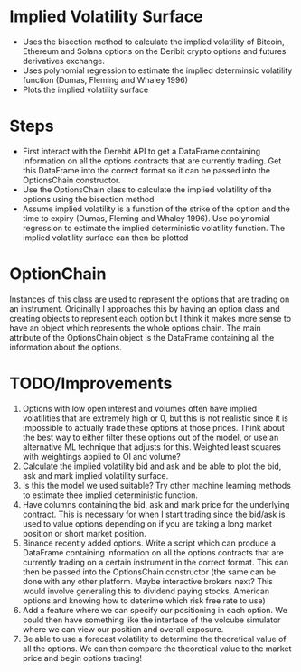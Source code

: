 # Implied Volatility Surface
- Uses the bisection method to calculate the implied volatility of Bitcoin, Ethereum and Solana options on the Deribit crypto options and futures derivatives exchange. 
- Uses polynomial regression to estimate the implied determinsic volatility function (Dumas, Fleming and Whaley 1996)
- Plots the implied volatility surface

# Steps
- First interact with the Derebit API to get a DataFrame containing information on all the options contracts that are currently trading. Get this DataFrame into the correct format so it can be passed into the OptionsChain constructor.
- Use the OptionsChain class to calculate the implied volatility of the options using the bisection method
- Assume implied volatility is a function of the strike of the option and the time to expiry (Dumas, Fleming and Whaley 1996). Use polynomial regression to estimate the implied deterministic volatility function. The implied volatility surface can then be plotted

# OptionChain
Instances of this class are used to represent the options that are trading on an instrument.
Originally I approaches this by having an option class and creating objects to represent each option but I think it makes more sense to have an object which represents the whole options chain. The main attribute of the OptionsChain object is the DataFrame containing all the information about the options.

# TODO/Improvements
1. Options with low open interest and volumes often have implied volatilities that are extremely high or 0, but this is not realistic since it is impossible to actually trade these options at those prices. Think about the best way to either filter these options out of the model, or use an alternative ML technique that adjusts for this. Weighted least squares with weightings applied to OI and volume?
2. Calculate the implied volatility bid and ask and be able to plot the bid, ask and mark implied volatility surface.
3. Is this the model we used suitable? Try other machine learning methods to estimate thee implied deterministic function.
4. Have columns containing the bid, ask and mark price for the underlying contract. This is necessary for when I start trading since the bid/ask is used to value options depending on if you are taking a long market position or short market position.
5. Binance recently added options. Write a script which can produce a DataFrame containing information on all the options contracts that are currently trading on a certain instrument in the correct format. This can then be passed into the OptionsChain
constructor (the same can be done with any other platform. Maybe interactive brokers next? This would involve generaling this to dividend paying stocks, American options and knowing how to deterime which risk free rate to use)
6. Add a feature where we can specify our positioning in each option. We could then have something like the interface of the volcube simulator where we can view our position and overall exposure.
7. Be able to use a forecast volatility to determine the theoretical value of all the options. We can then compare the theoretical value to the market price and begin options trading!
